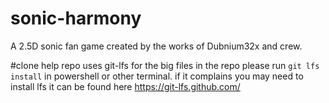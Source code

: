 # sonic-harmony
A 2.5D sonic fan game created by the works of Dubnium32x and crew.

#clone help
repo uses git-lfs for the big files in the repo
please run `git lfs install` in powershell or other terminal.
if it complains you may need to install lfs it can be found here https://git-lfs.github.com/
